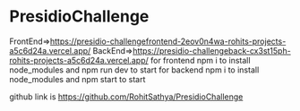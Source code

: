 # PresidioChallenge

FrontEnd=>https://presidio-challengefrontend-2eov0n4wa-rohits-projects-a5c6d24a.vercel.app/
BackEnd=>https://presidio-challengeback-cx3st15ph-rohits-projects-a5c6d24a.vercel.app/
for frontend npm i to install node_modules and npm run dev to start
for backend npm i to install node_modules and npm start to start

github link is  https://github.com/RohitSathya/PresidioChallenge
